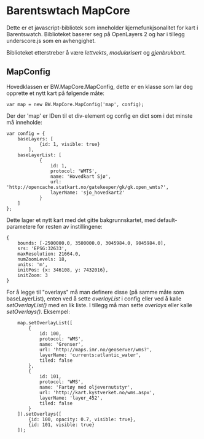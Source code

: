 Barentswtach MapCore
====================

Dette er et javascript-bibliotek som inneholder kjernefunkjsonalitet for kart i Barentswatch. Biblioteket baserer seg på OpenLayers 2 og har i tillegg underscore.js som en avhengighet.

Biblioteket etterstreber å være *lettvekts*, *modularisert* og *gjenbrukbart*.

MapConfig
---------

Hovedklassen er BW.MapCore.MapConfig, dette er en klasse som lar deg opprette et nytt kart på følgende måte:

    var map = new BW.MapCore.MapConfig('map', config);
    
Der der 'map' er IDen til et div-element og config en dict som i det minste må inneholde:
    
    var config = {
        baseLayers: [
                {id: 1, visible: true}
            ],
        baseLayerList: [
                {
                    id: 1,
                    protocol: 'WMTS',
                    name: 'Hovedkart Sjø',
                    url: 'http://opencache.statkart.no/gatekeeper/gk/gk.open_wmts?',
                    layerName: 'sjo_hovedkart2'
                }
        ]
    };

Dette lager et nytt kart med det gitte bakgrunnskartet, med default-parametere for resten av instillingene: 
    
    {
        bounds: [-2500000.0, 3500000.0, 3045984.0, 9045984.0],
        srs: 'EPSG:32633',
        maxResolution: 21664.0,
        numZoomLevels: 18,
        units: 'm',
        initPos: {x: 346108, y: 7432016},
        initZoom: 3
    }
    
For å legge til "overlays" må man definere disse (på samme måte som baseLayerList), enten ved å sette *overlayList* i config eller ved å kalle *setOverlayList()* med en lik liste. I tillegg må man sette *overlays* eller kalle *setOverlays()*. Eksempel:

        map.setOverlayList([
            {
                id: 100,
                protocol: 'WMS',
                name: 'Grenser',
                url: 'http://maps.imr.no/geoserver/wms?',
                layerName: 'currents:atlantic_water',
                tiled: false
            },
            {
                id: 101,
                protocol: 'WMS',
                name: 'Fartøy med oljevernutstyr',
                url: 'http://kart.kystverket.no/wms.aspx',
                layerName: 'layer_452',
                tiled: false
            }
        ]).setOverlays([
            {id: 100, opacity: 0.7, visible: true},
            {id: 101, visible: true}
        ]);